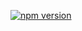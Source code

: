 [![npm version](https://badge.fury.io/js/%40eventific%2Fcommand.svg)](https://badge.fury.io/js/%40eventific%2Fcommand)